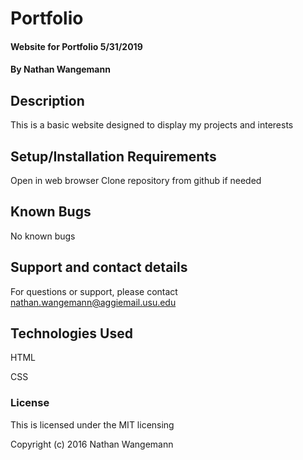 # Portfolio

#### Website for Portfolio 5/31/2019

#### By Nathan Wangemann

## Description

This is a basic website designed to display my projects and interests

## Setup/Installation Requirements

Open in web browser
Clone repository from github if needed

## Known Bugs

No known bugs

## Support and contact details

For questions or support, please contact nathan.wangemann@aggiemail.usu.edu

## Technologies Used

HTML

CSS

### License

This is licensed under the MIT licensing

Copyright (c) 2016 Nathan Wangemann
